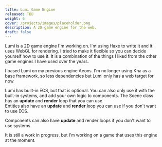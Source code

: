```yaml
---
title: Lumi Game Engine
released: TBD
weight: 6
cover: /projects/images/placeholder.png
description: A 2D game engine for the web.
draft: false
---
```


Lumi is a 2D game engine I'm working on. I'm using Haxe to write it and it uses WebGL for rendering. I tried to make it flexible so you can decide yourself how to use it. It is a combination of the things I liked from the other game engines I have used over the years.

I based Lumi on my previous engine Aeons. I'm no longer using Kha as a base framework, so less dependencies but Lumi only has a web target for now.

Lumi has built-in ECS, but that is optional. You can also only use it with the built-in systems, and add your own logic to components. The Scene class has an **update** and **render** loop that you can use.  
Entities also have an **update** and **render** loop you can use if you don't want to use ECS.  

Components can also have **update** and render loops if you don't want to use systems.  

It is still a work in progress, but I'm working on a game that uses this engine at the moment.